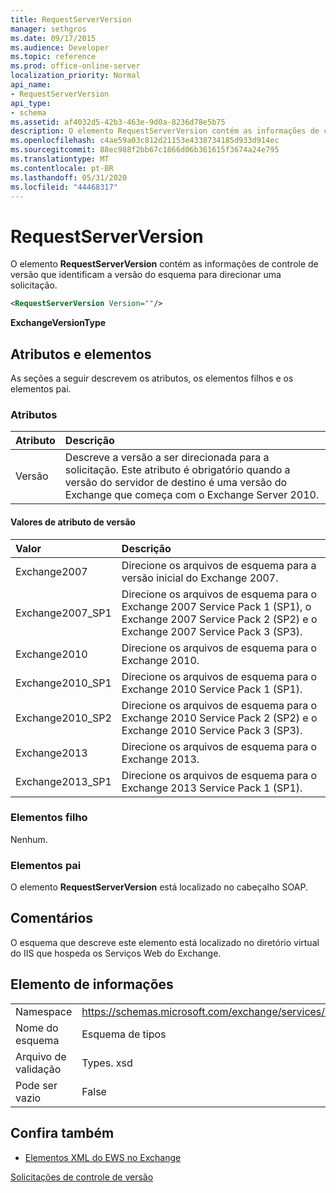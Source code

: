 ```yaml
---
title: RequestServerVersion
manager: sethgros
ms.date: 09/17/2015
ms.audience: Developer
ms.topic: reference
ms.prod: office-online-server
localization_priority: Normal
api_name:
- RequestServerVersion
api_type:
- schema
ms.assetid: af4032d5-42b3-463e-9d0a-8236d78e5b75
description: O elemento RequestServerVersion contém as informações de controle de versão que identificam a versão do esquema para direcionar uma solicitação.
ms.openlocfilehash: c4ae59a03c812d21153e4338734185d933d914ec
ms.sourcegitcommit: 88ec988f2bb67c1866d06b361615f3674a24e795
ms.translationtype: MT
ms.contentlocale: pt-BR
ms.lasthandoff: 05/31/2020
ms.locfileid: "44468317"
---
```

# <a name="requestserverversion"></a>RequestServerVersion

O elemento **RequestServerVersion** contém as informações de controle de versão que identificam a versão do esquema para direcionar uma solicitação. 
  
```XML
<RequestServerVersion Version=""/>
```

 **ExchangeVersionType**
## <a name="attributes-and-elements"></a>Atributos e elementos

As seções a seguir descrevem os atributos, os elementos filhos e os elementos pai.
  
### <a name="attributes"></a>Atributos

|**Atributo**|**Descrição**|
|:-----|:-----|
|Versão  <br/> |Descreve a versão a ser direcionada para a solicitação. Este atributo é obrigatório quando a versão do servidor de destino é uma versão do Exchange que começa com o Exchange Server 2010.  <br/> |
   
#### <a name="version-attribute-values"></a>Valores de atributo de versão

|**Valor**|**Descrição**|
|:-----|:-----|
|Exchange2007  <br/> |Direcione os arquivos de esquema para a versão inicial do Exchange 2007.  <br/> |
|Exchange2007_SP1  <br/> |Direcione os arquivos de esquema para o Exchange 2007 Service Pack 1 (SP1), o Exchange 2007 Service Pack 2 (SP2) e o Exchange 2007 Service Pack 3 (SP3).  <br/> |
|Exchange2010  <br/> |Direcione os arquivos de esquema para o Exchange 2010.  <br/> |
|Exchange2010_SP1  <br/> |Direcione os arquivos de esquema para o Exchange 2010 Service Pack 1 (SP1).  <br/> |
|Exchange2010_SP2  <br/> |Direcione os arquivos de esquema para o Exchange 2010 Service Pack 2 (SP2) e o Exchange 2010 Service Pack 3 (SP3).  <br/> |
|Exchange2013  <br/> |Direcione os arquivos de esquema para o Exchange 2013.  <br/> |
|Exchange2013_SP1  <br/> |Direcione os arquivos de esquema para o Exchange 2013 Service Pack 1 (SP1).  <br/> |
   
### <a name="child-elements"></a>Elementos filho

Nenhum.
  
### <a name="parent-elements"></a>Elementos pai

O elemento **RequestServerVersion** está localizado no cabeçalho SOAP. 
  
## <a name="remarks"></a>Comentários

O esquema que descreve este elemento está localizado no diretório virtual do IIS que hospeda os Serviços Web do Exchange.
  
## <a name="element-information"></a>Elemento de informações

|||
|:-----|:-----|
|Namespace  <br/> |https://schemas.microsoft.com/exchange/services/2006/types  <br/> |
|Nome do esquema  <br/> |Esquema de tipos  <br/> |
|Arquivo de validação  <br/> |Types. xsd  <br/> |
|Pode ser vazio  <br/> |False  <br/> |
   
## <a name="see-also"></a>Confira também



- [Elementos XML do EWS no Exchange](ews-xml-elements-in-exchange.md)


[Solicitações de controle de versão](https://msdn.microsoft.com/library/76877b0a-d2e5-4c74-9295-7b445a41d46a%28Office.15%29.aspx)

